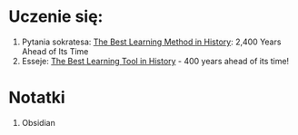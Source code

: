 
# Uczenie się:
1. Pytania sokratesa: [The Best Learning Method in History](https://www.youtube.com/watch?v=L_MXu1_UrBE): 2,400 Years Ahead of Its Time
2. Esseje: [The Best Learning Tool in History](https://www.youtube.com/watch?v=lML0ndFlBuc&t=31s) - 400 years ahead of its time!

# Notatki
1. Obsidian
